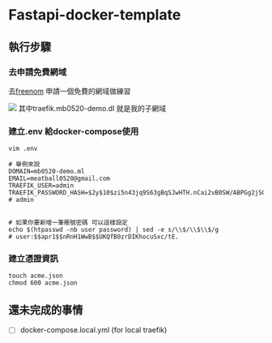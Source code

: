 # Fastapi-docker-template

## 執行步驟
### 去申請免費網域
去[freenom](https://my.freenom.com/) 申請一個免費的網域做練習

![](https://i.imgur.com/fMpiNu9.jpg)
其中traefik.mb0520-demo.dl 就是我的子網域

### 建立.env 給docker-compose使用
```shell script
vim .env

# 舉例來說
DOMAIN=mb0520-demo.ml
EMAIL=meatball0520@gmail.com
TRAEFIK_USER=admin
TRAEFIK_PASSWORD_HASH=$2y$10$zi5n43jq9S63gBqSJwHTH.nCai2vB0SW/ABPGg2jSGmJBVRo0A.ni # admin


# 如果你要新增一筆賬號密碼 可以這樣設定
echo $(htpasswd -nb user password) | sed -e s/\\$/\\$\\$/g
# user:$$apr1$$nRnH1WwB$$UKQfB0zrDIKhocuSxc/tE.
```

### 建立憑證資訊
```shell script
touch acme.json
chmod 600 acme.json
```

## 還未完成的事情
- [ ] docker-compose.local.yml (for local traefik)

